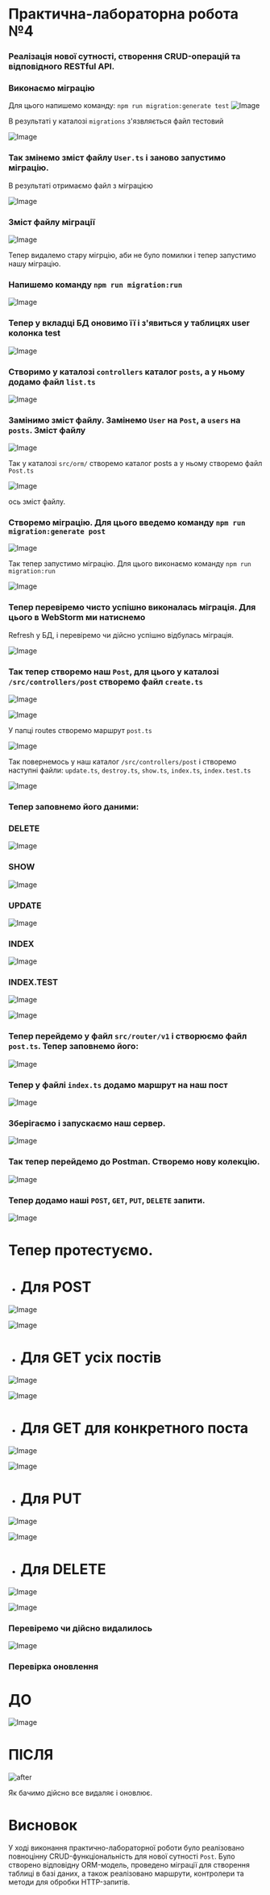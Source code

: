 # Практична-лабораторна робота №4
### Реалізація нової сутності, створення CRUD-операцій та відповідного RESTful API.

### Виконаємо міграцію
Для цього напишемо команду: ```npm run migration:generate test```
![Image](https://github.com/user-attachments/assets/d05c9b58-8f9b-43b3-8a01-b57e67338cb7)

В результаті у каталозі ```migrations``` з'язвляється файл тестовий

![Image](https://github.com/user-attachments/assets/691c13a4-a49b-4703-a299-581bd61b56fe)

### Так змінемо зміст файлу ```User.ts``` і заново запустимо міграцію.
В результаті отримаємо файл з міграцією 

![Image](https://github.com/user-attachments/assets/6b605475-78f1-4602-b250-63a430aa5588)


### Зміст файлу міграції

![Image](https://github.com/user-attachments/assets/788623d0-41cd-4dee-a32a-c72c39f57127)


Тепер видалемо стару мігрцію, аби не було помилки і тепер запустимо нашу міграцію.
### Напишемо команду ```npm run migration:run```

![Image](https://github.com/user-attachments/assets/9dbca9d8-9db1-422c-9686-b1b7fd4d027f)


### Тепер у вкладці БД оновимо її і з'явиться у таблицях user колонка test

![Image](https://github.com/user-attachments/assets/dedbe61a-8957-42dd-ba90-5afdd17836e0)


### Створимо у каталозі ```controllers``` каталог ```posts```, а у ньому додамо файл ```list.ts```

![Image](https://github.com/user-attachments/assets/4f501df1-4e4b-43af-9de1-7bbd64bb4b54)


### Замінимо зміст файлу. Замінемо ```User``` на ```Post```, а ```users``` на ```posts```. Зміст файлу

![Image](https://github.com/user-attachments/assets/ddeb7648-12d3-46cd-8c18-55b130299f9c)


Так у каталозі ```src/orm/``` створемо каталог posts а у ньому створемо файл ```Post.ts```

![Image](https://github.com/user-attachments/assets/eedc813a-303c-4e67-8360-416a9b63eb7c)


ось зміст файлу.

### Створемо  міграцію. Для цього введемо команду ```npm run migration:generate post```

![Image](https://github.com/user-attachments/assets/6b1d364c-11f4-44fd-a307-fb9ba2a54188)


Так тепер запустимо міграцію. Для цього виконаємо команду ```npm run migration:run```

![Image](https://github.com/user-attachments/assets/46e57d51-2ce2-474f-a992-0f1ebbcf2fc4)


### Тепер перевіремо чисто успішно виконалась міграція. Для цього в WebStorm ми натиснемо
Refresh у БД, і перевіремо чи дійсно успішно відбулась міграція.

![Image](https://github.com/user-attachments/assets/dd8851f0-92a4-4dfd-9fe0-8fa06d470782)


### Так тепер створемо наш ```Post```, для цього у каталозі ```/src/controllers/post``` створемо файл ```create.ts```

![Image](https://github.com/user-attachments/assets/3152e492-492c-4111-a709-d9bc4b884f5a)


![Image](https://github.com/user-attachments/assets/1f42180c-6a56-4ef1-82a5-60038e4b0ee1)


У папці routes створемо маршрут ```post.ts```

![Image](https://github.com/user-attachments/assets/dbd0f1c6-fba9-4557-a8ea-8afbd0b06740)



Так повернемось у наш каталог ```/src/controllers/post``` і створемо наступні файли:
```update.ts```, ```destroy.ts```, ```show.ts```, ```index.ts```, ```index.test.ts```

![Image](https://github.com/user-attachments/assets/762d7192-192d-4db9-a876-b6507823e6bd)


### Тепер заповнемо його даними:
### DELETE

![Image](https://github.com/user-attachments/assets/3b148280-2c5d-4794-b8db-b427b84ac0d1)

### SHOW

![Image](https://github.com/user-attachments/assets/8c11d1a1-98ce-47e9-9e9b-3becd967f350)


### UPDATE

![Image](https://github.com/user-attachments/assets/a1500dbc-41dd-4131-acf0-10b2d3226f38)


### INDEX

![Image](https://github.com/user-attachments/assets/65f563a2-38c7-438a-982e-19d3d4221e14)



### INDEX.TEST

![Image](https://github.com/user-attachments/assets/2f681a76-dd55-4524-94dd-a2296c8f201d)

![Image](https://github.com/user-attachments/assets/bbc17785-d3ea-4845-91a9-94b2c779baa1)



### Тепер перейдемо у файл ```src/router/v1``` і створюємо файл ```post.ts```. Тепер заповнемо його:

![Image](https://github.com/user-attachments/assets/5464c96c-aa44-4c64-b4c8-6e7b9a3e1466)



### Тепер у файлі ```index.ts``` додамо маршрут на наш пост

![Image](https://github.com/user-attachments/assets/16ca7547-c472-4855-941b-b4b7390cc22d)


### Зберігаємо і запускаємо наш сервер.

![Image](https://github.com/user-attachments/assets/9cd20135-9cbd-4087-a008-d80611d8303f)


### Так тепер перейдемо до Postman. Cтворемо нову колекцію.

![Image](https://github.com/user-attachments/assets/2dc901cb-00b3-4e2d-a63a-da34b6a543df)


### Тепер додамо наші ```POST```, ```GET```, ```PUT```, ```DELETE``` запити.

![Image](https://github.com/user-attachments/assets/feebe711-08c6-4aed-9453-aa4c696378f7)


# Тепер протестуємо.
- # Для POST

![Image](https://github.com/user-attachments/assets/7676c96c-08be-4a59-a632-3f6ad4a94203)

![Image](https://github.com/user-attachments/assets/249cfe4c-3ccd-4cf7-bb0d-c1be87667306)



- # Для GET усіх постів

![Image](https://github.com/user-attachments/assets/f5e3cbf9-d19f-4adf-b9d6-b756e13c266c)

![Image](https://github.com/user-attachments/assets/4ae5ec9b-9f41-4205-b8c6-5c124c51933d)



- # Для GET для конкретного поста

![Image](https://github.com/user-attachments/assets/d355778b-1029-4c84-8607-463be2d4a7a0)

![Image](https://github.com/user-attachments/assets/d0b93b03-ca02-4d88-b8b3-677370f51c82)


- # Для PUT

![Image](https://github.com/user-attachments/assets/d600b618-7cab-4f97-829a-412f301a35ca)

![Image](https://github.com/user-attachments/assets/bbb8b7f9-45d3-4a74-8e3d-a1ec5eacf50e)


- # Для DELETE

![Image](https://github.com/user-attachments/assets/d69a1169-fe76-4637-8ffc-f26f9712cc19)

![Image](https://github.com/user-attachments/assets/553e1dd7-b5af-4e9d-9ac7-02885e198c2d)


### Перевіремо чи дійсно видалилось

![Image](https://github.com/user-attachments/assets/64bc4fb0-7579-404f-bd5c-23bca4939cad)

### Перевірка оновлення
# ДО
![Image](https://github.com/user-attachments/assets/9ab4b477-e092-481b-a8f8-2aedbc7a910a)



# ПІСЛЯ

![after](https://github.com/user-attachments/assets/ba11140c-71e8-40c6-be97-68ec70c1931e)



Як бачимо дійсно все видаляє і оновлює.


# Висновок
У ході виконання практично-лабораторної роботи було реалізовано повноцінну CRUD-функціональність для нової сутності ```Post```. 
Було створено відповідну ORM-модель, проведено міграції для створення таблиці в базі даних, а також реалізовано маршрути, контролери та методи для обробки HTTP-запитів.
